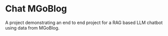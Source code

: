 # Chat MGoBlog

A project demonstrating an end to end project for a RAG based LLM chatbot using data from MGoBlog.